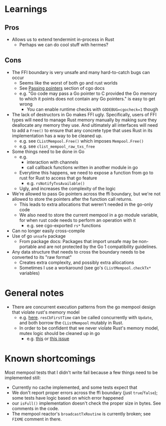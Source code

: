 # Learnings

## Pros
+ Allows us to extend tendermint in-process in Rust
    + Perhaps we can do cool stuff with hermes?

## Cons
+ The FFI boundary is very unsafe and many hard-to-catch bugs can occur
    + Seems like the worst of both go and rust worlds
    + See [Passing pointers](https://golang.google.cn/cmd/cgo/#hdr-Passing_pointers) section of cgo docs
    + e.g. "Go code may pass a Go pointer to C provided the Go memory to which it points does not contain any Go pointers." is easy to get wrong
        + You can enable runtime checks with `GODEBUG=cgocheck=1` though
+ The lack of destructors in Go makes FFI ugly. Specifically, users of FFI types
  will need to manage Rust memory manually by making sure they deallocate any
  memory they use. And ultimately all interfaces will need to add a `Free()` to
  ensure that any concrete type that uses Rust in its implementation has a way
  to be cleaned up.
  + e.g. see `CListMempool.Free()` which imposes `Mempool.Free()`
  + e.g. see `clist_mempool_raw_txs_free` 
+ Some things need to be done in Go
    + e.g.
        + interaction with channels
        + call callback functions written in another module in go
    + Everytime this happens, we need to expose a function from go to rust for Rust to access that go feature
        + e.g. `rsNotifyTxsAvailable()`
    + Ugly, and increases the complexity of the logic
+ We're allowed to pass Go pointers across the ffi boundary, but we're not
  allowed to store the pointers after the function call returns.
  + This leads to extra allocations that weren't needed in the go-only code
  + We also need to store the current mempool in a go module variable, for when rust code needs to perform an operation with it
    + e.g. see cgo-exported `rs*` functions
+ Can no longer easily cross-compile
+ Use of go `unsafe` package
    + From package docs: Packages that import unsafe may be non-portable and are
      not protected by the Go 1 compatibility guidelines. 
+ Any data structure that needs to cross the boundary needs to be converted to its "raw format"
    + Creates extra complexity, and possibly extra allocations
    + Sometimes I use a workaround (see go's `CListMempool.checkTx*` variables)

# General notes
+ There are concurrent execution patterns from the go mempool design that violate rust's memory model
    + e.g. [here](https://github.com/tendermint/tendermint/blob/99a7ac84dca30676fd544be18c6df2880a14429f/mempool/v0/clist_mempool.go#L650). `resCbFirstTime` can be called concurrently with `Update`, and both borrow the `CListMempool` mutably in Rust.
    + In order to be confident that we never violate Rust's memory model, mutex logic should be cleaned up in go
        + e.g. [this](https://github.com/tendermint/tendermint/blob/99a7ac84dca30676fd544be18c6df2880a14429f/mempool/v0/clist_mempool.go#L578) or [this issue](https://github.com/tendermint/tendermint/issues/9525)

# Known shortcomings
Most mempool tests that I didn't write fail because a few things need to be implemented still:
+ Currently no cache implemented, and some tests expect that
+ We don't report proper errors across the ffi boundary (just `true`/`false`); some tests have logic based on which error happened
+ our `isFull()` implementation doesn't check the proper size in bytes. See comments in the code.
+ The mempool reactor's `broadcastTxRoutine` is currently broken; see `FIXME` comment in there.
